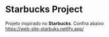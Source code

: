 # Starbucks Project

Projeto inspirado no **Starbucks**. 
Confira abaixo  
https://web-site-starbuks.netlify.app/
